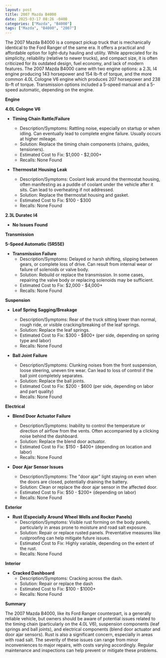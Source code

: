 ```yaml
---
layout: post
title: 2007 Mazda B4000
date: 2025-03-17 08:26 -0400
categories: ["Mazda", "B4000"]
tags: ["Mazda", "B4000", "2007"]
---
```

The 2007 Mazda B4000 is a compact pickup truck that is mechanically identical to the Ford Ranger of the same era. It offers a practical and affordable option for light-duty hauling and utility. While appreciated for its simplicity, reliability (relative to newer trucks), and compact size, it is often criticized for its outdated design, fuel economy, and lack of modern features. The 2007 Mazda B4000 came with two engine options: a 2.3L I4 engine producing 143 horsepower and 154 lb-ft of torque, and the more common 4.0L Cologne V6 engine which produces 207 horsepower and 238 lb-ft of torque. Transmission options included a 5-speed manual and a 5-speed automatic, depending on the engine.

**Engine**

**4.0L Cologne V6**

*   **Timing Chain Rattle/Failure**
    *   Description/Symptoms: Rattling noise, especially on startup or when idling. Can eventually lead to complete engine failure. Usually occurs at higher mileage.
    *   Solution: Replace the timing chain components (chains, guides, tensioners).
    *   Estimated Cost to Fix: $1,000 - $2,000+
    *   Recalls: None Found

*   **Thermostat Housing Leak**
    *   Description/Symptoms: Coolant leak around the thermostat housing, often manifesting as a puddle of coolant under the vehicle after it sits. Can lead to overheating if not addressed.
    *   Solution: Replace the thermostat housing and gasket.
    *   Estimated Cost to Fix: $100 - $300
    *   Recalls: None Found

**2.3L Duratec I4**

*   **No Issues Found**

**Transmission**

**5-Speed Automatic (5R55E)**
* **Transmission Failure**
    * Description/Symptoms: Delayed or harsh shifting, slipping between gears, or complete loss of drive. Can result from internal wear or failure of solenoids or valve body.
    * Solution: Rebuild or replace the transmission. In some cases, repairing the valve body or replacing solenoids may be sufficient.
    * Estimated Cost to Fix: $2,000 - $4,000+
    * Recalls: None Found

**Suspension**

*   **Leaf Spring Sagging/Breakage**
    *   Description/Symptoms: Rear of the truck sitting lower than normal, rough ride, or visible cracking/breaking of the leaf springs.
    *   Solution: Replace the leaf springs.
    *   Estimated Cost to Fix: $300 - $800+ (per side, depending on spring type and labor)
    *   Recalls: None Found

*   **Ball Joint Failure**
    *   Description/Symptoms: Clunking noises from the front suspension, loose steering, uneven tire wear. Can lead to loss of control if the ball joint completely separates.
    *   Solution: Replace the ball joints.
    *   Estimated Cost to Fix: $200 - $600 (per side, depending on labor and part quality)
    *   Recalls: None Found

**Electrical**

*   **Blend Door Actuator Failure**
    *   Description/Symptoms: Inability to control the temperature or direction of airflow from the vents. Often accompanied by a clicking noise behind the dashboard.
    *   Solution: Replace the blend door actuator.
    *   Estimated Cost to Fix: $150 - $400+ (depending on location and labor)
    *   Recalls: None Found

*   **Door Ajar Sensor Issues**
    *   Description/Symptoms: The "door ajar" light staying on even when the doors are closed, potentially draining the battery.
    *   Solution: Clean or replace the door ajar sensor in the affected door.
    *   Estimated Cost to Fix: $50 - $200+ (depending on labor)
    *   Recalls: None Found

**Exterior**

*   **Rust (Especially Around Wheel Wells and Rocker Panels)**
    *   Description/Symptoms: Visible rust forming on the body panels, particularly in areas prone to moisture and road salt exposure.
    *   Solution: Repair or replace rusted panels. Preventative measures like rustproofing can help mitigate future issues.
    *   Estimated Cost to Fix: Highly variable, depending on the extent of the rust.
    *   Recalls: None Found

**Interior**

*   **Cracked Dashboard**
    * Description/Symptoms: Cracking across the dash.
    * Solution: Repair or replace the dash
    * Estimated Cost to Fix: $100 - $1000+
    * Recalls: None Found

**Summary**

The 2007 Mazda B4000, like its Ford Ranger counterpart, is a generally reliable vehicle, but owners should be aware of potential issues related to the timing chain (particularly on the 4.0L V6), suspension components (leaf springs and ball joints), and electrical components (blend door actuator and door ajar sensors). Rust is also a significant concern, especially in areas with road salt. The severity of these issues can range from minor inconveniences to major repairs, with costs varying accordingly. Regular maintenance and inspections can help prevent or mitigate these problems.

